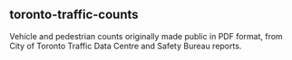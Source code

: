 toronto-traffic-counts
----------------------

Vehicle and pedestrian counts originally made public in PDF format,
from City of Toronto Traffic Data Centre and Safety Bureau reports.
